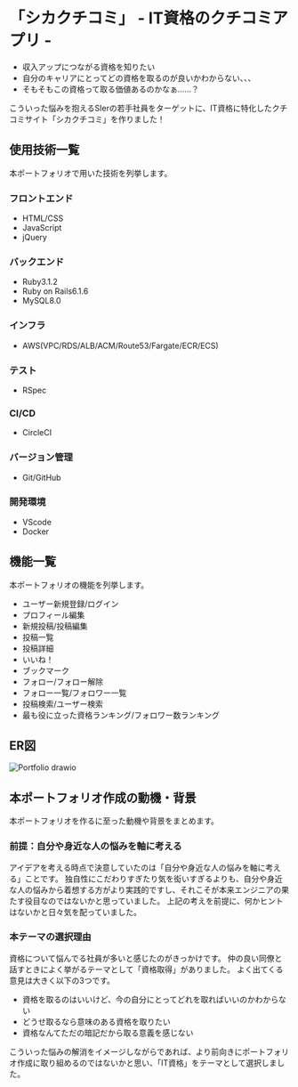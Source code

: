 # 「シカクチコミ」 - IT資格のクチコミアプリ -
-  収入アップにつながる資格を知りたい
- 自分のキャリアにとってどの資格を取るのが良いかわからない、、、
- そもそもこの資格って取る価値あるのかなぁ……？

こういった悩みを抱えるSIerの若手社員をターゲットに、IT資格に特化したクチコミサイト「シカクチコミ」を作りました！

## 使用技術一覧
本ポートフォリオで用いた技術を列挙します。
### フロントエンド
- HTML/CSS
- JavaScript
- jQuery

### バックエンド
- Ruby3.1.2
- Ruby on Rails6.1.6
- MySQL8.0

### インフラ
- AWS(VPC/RDS/ALB/ACM/Route53/Fargate/ECR/ECS)

### テスト
- RSpec

### CI/CD
- CircleCI

### バージョン管理
- Git/GitHub

### 開発環境
- VScode
- Docker

## 機能一覧
本ポートフォリオの機能を列挙します。
- ユーザー新規登録/ログイン
- プロフィール編集
- 新規投稿/投稿編集
- 投稿一覧
- 投稿詳細
- いいね！
- ブックマーク
- フォロー/フォロー解除
- フォロー一覧/フォロワー一覧
- 投稿検索/ユーザー検索
- 最も役に立った資格ランキング/フォロワー数ランキング

## ER図
![Portfolio drawio](https://user-images.githubusercontent.com/88877589/195881768-90751926-8eb6-4398-aa95-ec8ffb081b7e.png)

## 本ポートフォリオ作成の動機・背景
本ポートフォリオを作るに至った動機や背景をまとめます。

### 前提：自分や身近な人の悩みを軸に考える
アイデアを考える時点で決意していたのは「自分や身近な人の悩みを軸に考える」ことです。
独自性にこだわりすぎたり気を衒いすぎるよりも、自分や身近な人の悩みから着想する方がより実践的ですし、それこそが本来エンジニアの果たす役目なのではないかと思っていました。
上記の考えを前提に、何かヒントはないかと日々気を配っていました。

### 本テーマの選択理由
資格について悩んでる社員が多いと感じたのがきっかけです。
仲の良い同僚と話すときによく挙がるテーマとして「資格取得」がありました。
よく出てくる意見は大きく以下の3つです。

- 資格を取るのはいいけど、今の自分にとってどれを取ればいいのかわからない
- どうせ取るなら意味のある資格を取りたい
- 資格なんてただの暗記だから取る意義を感じない

こういった悩みの解消をイメージしながらであれば、より前向きにポートフォリオ作成に取り組めるのではないかと思い、「IT資格」をテーマとして選択しました。